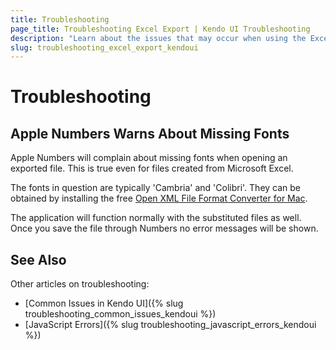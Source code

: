 ```yaml
---
title: Troubleshooting
page_title: Troubleshooting Excel Export | Kendo UI Troubleshooting
description: "Learn about the issues that may occur when using the Excel Export with Kendo UI controls."
slug: troubleshooting_excel_export_kendoui
---
```


# Troubleshooting

## Apple Numbers Warns About Missing Fonts

Apple Numbers will complain about missing fonts when opening an exported file.
This is true even for files created from Microsoft Excel.

The fonts in question are typically 'Cambria' and 'Colibri'.
They can be obtained by installing the free
[Open XML File Format Converter for Mac](http://www.microsoft.com/en-us/download/details.aspx?id=27334).

The application will function normally with the substituted files as well. Once you save the file through Numbers no error messages will be shown.

## See Also

Other articles on troubleshooting:

* [Common Issues in Kendo UI]({% slug troubleshooting_common_issues_kendoui %})
* [JavaScript Errors]({% slug troubleshooting_javascript_errors_kendoui %})
